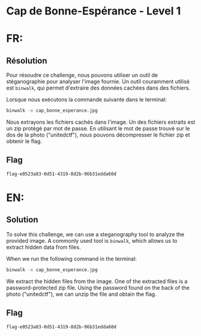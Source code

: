 # Cap de Bonne-Espérance - Level 1

# FR:

## Résolution

Pour résoudre ce challenge, nous pouvons utiliser un outil de stéganographie pour analyser l'image fournie. Un outil couramment utilisé est `binwalk`, qui permet d'extraire des données cachées dans des fichiers.

Lorsque nous exécutons la commande suivante dans le terminal:

```bash
binwalk -e cap_bonne_esperance.jpg
```

Nous extrayons les fichiers cachés dans l'image. Un des fichiers extraits est un zip protégé par mot de passe. En utilisant le mot de passe trouvé sur le dos de la photo ("unitedctf"), nous pouvons décompresser le fichier zip et obtenir le flag.

## Flag
`flag-e0523a83-0d51-4319-8d2b-96b31edda60d`

# EN:

## Solution

To solve this challenge, we can use a steganography tool to analyze the provided image. A commonly used tool is `binwalk`, which allows us to extract hidden data from files.

When we run the following command in the terminal:

```bash
binwalk -e cap_bonne_esperance.jpg
```

We extract the hidden files from the image. One of the extracted files is a password-protected zip file. Using the password found on the back of the photo ("unitedctf"), we can unzip the file and obtain the flag.

## Flag
`flag-e0523a83-0d51-4319-8d2b-96b31edda60d`